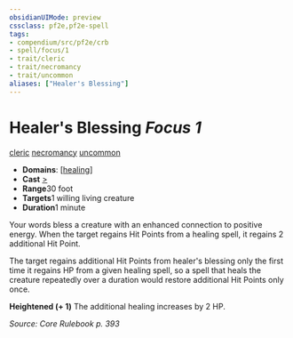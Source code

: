 ```yaml
---
obsidianUIMode: preview
cssclass: pf2e,pf2e-spell
tags:
- compendium/src/pf2e/crb
- spell/focus/1
- trait/cleric
- trait/necromancy
- trait/uncommon
aliases: ["Healer's Blessing"]
---
```

# Healer's Blessing *Focus 1*   
[cleric](/rules/traits/cleric.md)  [necromancy](/rules/traits/necromancy.md)  [uncommon](/rules/traits/uncommon.md)  

- **Domains**: [[healing](/compendium/setting/domains.md#Healing)]
- **Cast** [>](/rules/core-rulebook/chapter-9-playing-the-game.md#Actions "Single Action") 
- **Range**30 foot
- **Targets**1 willing living creature
- **Duration**1 minute

Your words bless a creature with an enhanced connection to positive energy. When the target regains Hit Points from a healing spell, it regains 2 additional Hit Point.

The target regains additional Hit Points from healer's blessing only the first time it regains HP from a given healing spell, so a spell that heals the creature repeatedly over a duration would restore additional Hit Points only once.

**Heightened (+ 1)** The additional healing increases by 2 HP.

*Source: Core Rulebook p. 393*
